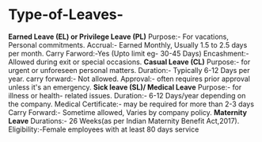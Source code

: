 # Type-of-Leaves-
**Earned Leave (EL) or Privilege Leave (PL)**
Purpose:- For vacations, Personal commitments.
Accrual:- Earned Monthly, Usually 1.5 to 2.5 days per month.
Carry Farword:-Yes (Upto limit eg- 30-45 Days)
Encashment:- Allowed during exit or special occasions.
**Casual Leave (CL)**
Purpose:- for urgent or unforeseen personal matters.
Duration:- Typically 6-12 Days per year.
carry forward:- Not allowed.
Approval:- often requires prior approval unless it's an emergency.
**Sick leave (SL)/ Medical Leave**
Purpose:- for illness or health- related issues.
Duration:- 6-12 Days/year depending on the company.
Medical Certificate:- may be required for more than 2-3 days
Carry Forward:- Sometime allowed, Varies by company policy.
**Maternity Leave**
Durations:- 26 Weeks(as per Indian Maternity Benefit Act,2017).
Eligibility:-Female employees with at least 80 days service
